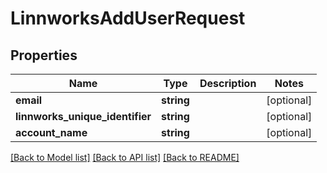 # LinnworksAddUserRequest

## Properties
Name | Type | Description | Notes
------------ | ------------- | ------------- | -------------
**email** | **string** |  | [optional] 
**linnworks_unique_identifier** | **string** |  | [optional] 
**account_name** | **string** |  | [optional] 

[[Back to Model list]](../../README.md#documentation-for-models) [[Back to API list]](../../README.md#documentation-for-api-endpoints) [[Back to README]](../../README.md)

